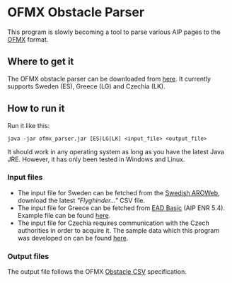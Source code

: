 # OFMX Obstacle Parser

This program is slowly becoming a tool to parse various AIP pages to the [OFMX](https://github.com/openflightmaps/ofmx) format.

## Where to get it

The OFMX obstacle parser can be downloaded from [here](https://github.com/cryodevab/aip-parser/raw/master/downloads/ofmx_parser.jar). It currently supports Sweden (ES), Greece (LG) and Czechia (LK).

## How to run it

Run it like this:

`java -jar ofmx_parser.jar [ES|LG|LK] <input_file> <output_file>`

It should work in any operating system as long as you have the latest Java JRE. However, it has only been tested in Windows and Linux.

### Input files

* The input file for Sweden can be fetched from the [Swedish AROWeb](https://aro.lfv.se/Editorial/View/Dataset), download the latest _"Flyghinder..."_ CSV file.
* The input file for Greece can be fetched from [EAD Basic](https://www.ead.eurocontrol.int/cms-eadbasic/opencms/en/login/ead-basic/) (AIP ENR 5.4). Example file can be found [here](https://github.com/cryodevab/aip-parser/raw/master/aip-files/LG_ENR_5_4_en_2019-02-28.pdf).
* The input file for Czechia requires communication with the Czech authorities in order to acquire it. The sample data which this program was developed on can be found [here](https://raw.githubusercontent.com/cryodevab/aip-parser/master/aip-files/obstacles_20190328_UTF8.csv).

### Output files

The output file follows the OFMX [Obstacle CSV](https://github.com/openflightmaps/ofmx/wiki/Obstacle-CSV) specification.

